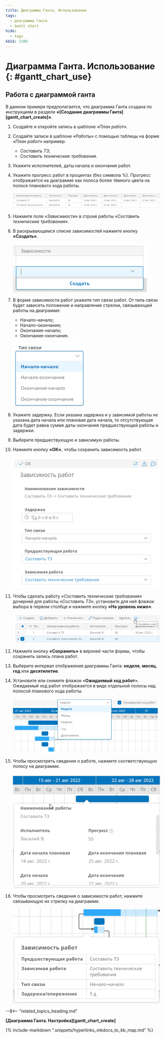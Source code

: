 ```yaml
---
title: Диаграмма Ганта. Использование
tags:
  - диаграмма Ганта
  - Gantt chart
hide:
  - tags
kbId: 2108
---
```


# Диаграмма Ганта. Использование {: #gantt_chart_use}

## Работа с диаграммой ганта

В данном примере предполагается, что диаграмма Ганта создана по инструкциям в разделе **«[Создание диаграммы Ганта][gantt_chart_create]»**.

1. Создайте и откройте запись в шаблоне _«План работ»_.
2. Создайте записи в шаблоне _«Работы»_ с помощью таблицы на форме _«План работ»_ например:

    * _Составить ТЗ_;
    * _Составить технические требования_.

3. Укажите исполнителей, даты начала и окончания работ.
4. Укажите прогресс работ в процентах (без символа %). Прогресс отображается на диаграмме как полоса более тёмного цвета на полосе планового хода работы.

    *![Созданные работы в таблице](img/using_gantt_chart_example_works.png)*

5. Нажмите поле _«Зависимости»_ в строке работы _«Составить технические требования»_.
6. В раскрывающемся списке зависимостей нажмите кнопку **«Создать»**.

    *![Создание зависимости работ](img/using_gantt_chart_example_create_dependency.png)*

7. В форме зависимости работ укажите тип связи работ. От типа связи будет зависеть положение и направление стрелки, связывающей работы на диаграмме:

   * Начало-начало;
   * Начало-окончание;
   * Окончание-начало;
   * Окончание-окончание.

    *![Выбор типа связи работ](img/using_gantt_chart_link_types.png)*

8. Укажите задержку. Если указана задержка и у зависимой работы не указана дата начала или плановая дата начала, то отсутствующая дата будет равна сумме даты окончания предшествующей работы и задержки.
9. Выберите предшествующую и зависимую работы.
10. Нажмите кнопку **«OK»**, чтобы сохранить зависимость работ.

    *![Зависимость работ](img/using_gantt_chart_dependency_example.png)*

12. Чтобы сделать работу _«Составить технические требования»_ дочерней для работы _«Составить ТЗ»_, установите для неё флажок выбора в первом столбце и нажмите кнопку **«На уровень ниже»**.

    *![Перевод работы в статус дочерней](img/using_gantt_chart_child_work_example.png)*

12. Нажмите кнопку **«Сохранить»** в верхней части формы, чтобы сохранить запись плана работ.
13. Выберите интервал отображения диаграммы Ганта: **неделя**, **месяц**, **год** или **десятилетие**.
14. Установите или снимите флажок «**Ожидаемый ход работ**». Ожидаемый ход работ отображается в виде отдельной полосы над полосой планового хода работы.

    *![Интервал отображения диаграммы и флажок отображения ожидаемого хода работ](img/using_gantt_chart_interval.png)*

15. Чтобы просмотреть сведения о работе, нажмите соответствующую полосу на диаграмме.

    *![Сведения о работе на диаграмме](img/using_gantt_chart_work_details.png)*

16. Чтобы просмотреть сведения о зависимости работ, нажмите связывающую их стрелку на диаграмме.

    *![Сведения о зависимости работ на диаграмме](img/using_gantt_chart_dependency_details.png)*

--8<-- "related_topics_heading.md"

**[Диаграмма Ганта. Настройка][gantt_chart_create]**

{% include-markdown ".snippets/hyperlinks_mkdocs_to_kb_map.md" %}
